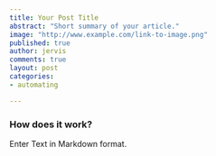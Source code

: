```yaml
---
title: Your Post Title
abstract: "Short summary of your article."
image: "http://www.example.com/link-to-image.png"
published: true
author: jervis
comments: true
layout: post
categories:
- automating

---
```


### How does it work?

Enter Text in Markdown format.